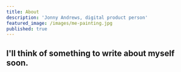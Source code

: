 ```yaml
---
title: About
description: 'Jonny Andrews, digital product person'
featured_image: /images/me-painting.jpg
published: true
---
```

## I'll think of something to write about myself soon. 
